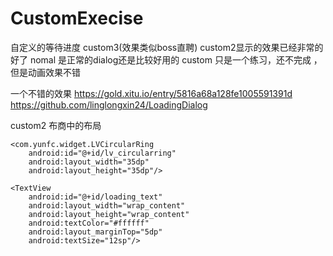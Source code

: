 # CustomExecise

自定义的等待进度 
custom3(效果类似boss直聘)
custom2显示的效果已经非常的好了
nomal 是正常的dialog还是比较好用的
custom 只是一个练习，还不完成 ，但是动画效果不错

一个不错的效果
 https://gold.xitu.io/entry/5816a68a128fe1005591391d
https://github.com/linglongxin24/LoadingDialog


custom2
布商中的布局
<LinearLayout
    xmlns:android="http://schemas.android.com/apk/res/android"
    android:id="@+id/dialog_view"
    android:layout_width="match_parent"
    android:layout_height="match_parent"
    android:gravity="center"
    android:background="@drawable/dialog_bg"
    android:paddingLeft="20dp"
    android:paddingRight="20dp"
    android:paddingTop="10dp"
    android:paddingBottom="10dp"
    android:orientation="vertical">

    <com.yunfc.widget.LVCircularRing
        android:id="@+id/lv_circularring"
        android:layout_width="35dp"
        android:layout_height="35dp"/>

    <TextView
        android:id="@+id/loading_text"
        android:layout_width="wrap_content"
        android:layout_height="wrap_content"
        android:textColor="#ffffff"
        android:layout_marginTop="5dp"
        android:textSize="12sp"/>

</LinearLayout>

